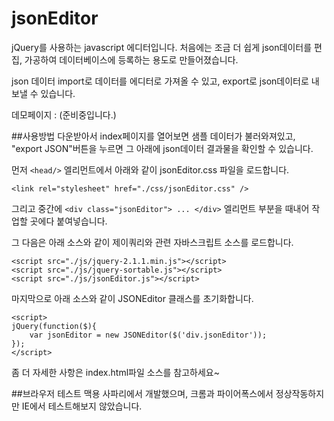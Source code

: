 jsonEditor
==========

jQuery를 사용하는 javascript 에디터입니다.
처음에는 조금 더 쉽게 json데이터를 편집, 가공하여 데이터베이스에 등록하는 용도로 만들어졌습니다.

json 데이터 import로 데이터를 에디터로 가져올 수 있고, export로 json데이터로 내보낼 수 있습니다.

데모페이지 : (준비중입니다.)


##사용방법
다운받아서 index페이지를 열어보면 샘플 데이터가 불러와져있고, "export JSON"버튼을 누르면 그 아래에 json데이터 결과물을 확인할 수 있습니다.

먼저 `<head/>` 엘리먼트에서 아래와 같이 jsonEditor.css 파일을 로드합니다.
```
<link rel="stylesheet" href="./css/jsonEditor.css" />
```

그리고 중간에 `<div class="jsonEditor"> ... </div>` 엘리먼트 부분을 때내어 작업할 곳에다 붙여넣습니다.

그 다음은 아래 소스와 같이 제이쿼리와 관련 자바스크립트 소스를 로드합니다.
```
<script src="./js/jquery-2.1.1.min.js"></script>
<script src="./js/jquery-sortable.js"></script>
<script src="./js/jsonEditor.js"></script>
```

마지막으로 아래 소스와 같이 JSONEditor 클래스를 초기화합니다.
```
<script>
jQuery(function($){
	var jsonEditor = new JSONEditor($('div.jsonEditor'));
});
</script>
```

좀 더 자세한 사항은 index.html파일 소스를 참고하세요~


##브라우저 테스트
맥용 사파리에서 개발했으며, 크롬과 파이어폭스에서 정상작동하지만 IE에서 테스트해보지 않았습니다.